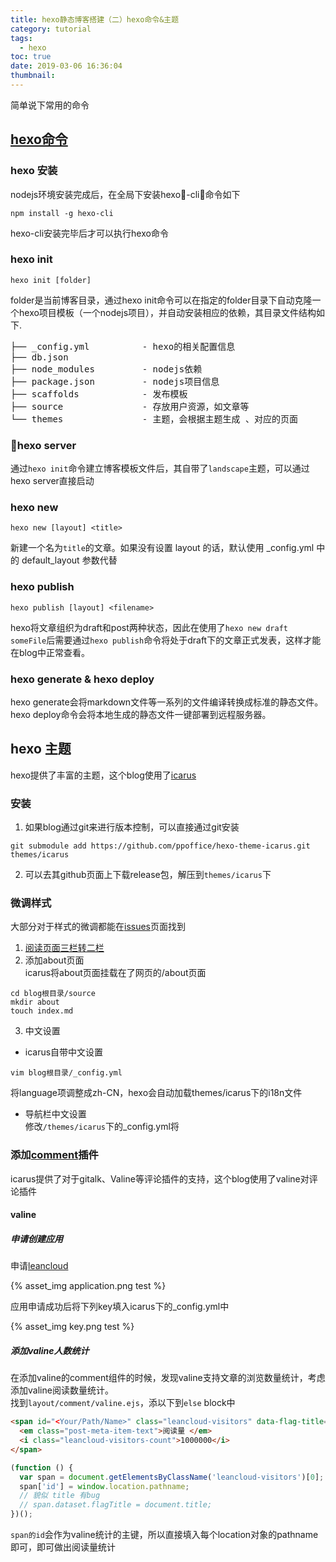 ```yaml
---
title: hexo静态博客搭建（二）hexo命令&主题
category: tutorial
tags:
  - hexo
toc: true
date: 2019-03-06 16:36:04
thumbnail:
---
```


简单说下常用的命令
<!-- more -->
## [hexo命令](https://hexo.io/zh-cn/docs/commands)

### hexo 安装

nodejs环境安装完成后，在全局下安装hexo-cli，命令如下

```
npm install -g hexo-cli
```

hexo-cli安装完毕后才可以执行hexo命令

### hexo init

```
hexo init [folder]
```
folder是当前博客目录，通过hexo init命令可以在指定的folder目录下自动克隆一个hexo项目模板（一个nodejs项目），并自动安装相应的依赖，其目录文件结构如下.

<pre>
├── _config.yml          - hexo的相关配置信息
├── db.json
├── node_modules         - nodejs依赖
├── package.json         - nodejs项目信息
├── scaffolds            - 发布模板
├── source               - 存放用户资源，如文章等
└── themes               - 主题，会根据主题生成 、对应的页面
</pre>

### hexo server

通过`hexo init`命令建立博客模板文件后，其自带了`landscape`主题，可以通过hexo server直接启动

### hexo new

```
hexo new [layout] <title>
```
新建一个名为`title`的文章。如果没有设置 layout 的话，默认使用 _config.yml 中的 default_layout 参数代替

### hexo publish

```
hexo publish [layout] <filename>
```
hexo将文章组织为draft和post两种状态，因此在使用了`hexo new draft someFile`后需要通过`hexo publish`命令将处于draft下的文章正式发表，这样才能在blog中正常查看。

### hexo generate & hexo deploy

hexo generate会将markdown文件等一系列的文件编译转换成标准的静态文件。
hexo deploy命令会将本地生成的静态文件一键部署到远程服务器。

## hexo 主题

hexo提供了丰富的主题，这个blog使用了[icarus](https://github.com/ppoffice/hexo-theme-icarus)

### 安装
1. 如果blog通过git来进行版本控制，可以直接通过git安装
```
git submodule add https://github.com/ppoffice/hexo-theme-icarus.git themes/icarus
```
2. 可以去其github页面上下载release包，解压到`themes/icarus`下
  
### 微调样式
大部分对于样式的微调都能在[issues](https://github.com/ppoffice/hexo-theme-icarus/issues)页面找到
1. [阅读页面三栏转二栏](https://github.com/ppoffice/hexo-theme-icarus/issues/379)
2. 添加about页面<br/>
icarus将about页面挂载在了网页的/about页面
```
cd blog根目录/source
mkdir about
touch index.md
```
3. 中文设置
- icarus自带中文设置
```
vim blog根目录/_config.yml
```
将language项调整成zh-CN，hexo会自动加载themes/icarus下的i18n文件
- 导航栏中文设置<br/>
修改`/themes/icarus`下的_config.yml将

### 添加[comment](https://blog.zhangruipeng.me/hexo-theme-icarus/categories/Plugins/Comment/)插件
icarus提供了对于gitalk、Valine等评论插件的支持，这个blog使用了valine对评论插件

#### valine

##### 申请创建应用

申请[leancloud](http://www.leancloud.cn)

{% asset_img application.png test %}

应用申请成功后将下列key填入icarus下的_config.yml中

{% asset_img key.png test %}

##### 添加valine人数统计

在添加valine的comment组件的时候，发现valine支持文章的浏览数量统计，考虑添加valine阅读数量统计。<br/>
找到`layout/comment/valine.ejs`，添以下到`else` block中
```html
<span id="<Your/Path/Name>" class="leancloud-visitors" data-flag-title="Your Article Title">
  <em class="post-meta-item-text">阅读量 </em>
  <i class="leancloud-visitors-count">1000000</i>
</span>
```

```js
(function () {
  var span = document.getElementsByClassName('leancloud-visitors')[0];
  span['id'] = window.location.pathname;
  // 貌似 title 有bug
  // span.dataset.flagTitle = document.title;
})();
```

`span的id`会作为valine统计的主键，所以直接填入每个location对象的pathname即可，即可做出阅读量统计